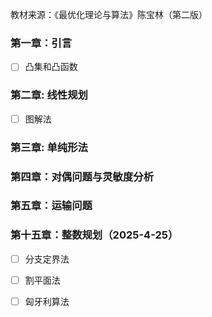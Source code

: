 教材来源：《最优化理论与算法》陈宝林（第二版）

### 第一章：引言
- [ ] 凸集和凸函数

### 第二章: 线性规划
- [ ] 图解法

### 第三章: 单纯形法

### 第四章：对偶问题与灵敏度分析

### 第五章：运输问题


### 第十五章：整数规划（2025-4-25）
- [ ] 分支定界法

- [ ] 割平面法

- [ ] 匈牙利算法